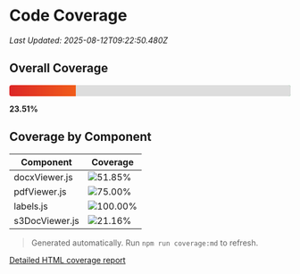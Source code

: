 # Code Coverage

_Last Updated: 2025-08-12T09:22:50.480Z_

## Overall Coverage


<div style="position:relative;width:100%;height:20px;border-radius:4px;background:linear-gradient(to right,#dc2626,#f97316,#facc15,#16a34a);">
  <div style="position:absolute;top:0;right:0;height:100%;width:76.49%;background:#ddd;border-radius:0 4px 4px 0;"></div>
</div>


**23.51%**

## Coverage by Component

| Component | Coverage |
| --- | --- |
| docxViewer.js | ![51.85%](https://img.shields.io/badge/-51.85%25-orange?label=) |
| pdfViewer.js | ![75.00%](https://img.shields.io/badge/-75.00%25-yellow?label=) |
| labels.js | ![100.00%](https://img.shields.io/badge/-100.00%25-brightgreen?label=) |
| s3DocViewer.js | ![21.16%](https://img.shields.io/badge/-21.16%25-red?label=) |

> Generated automatically. Run `npm run coverage:md` to refresh.

[Detailed HTML coverage report](../coverage/lcov-report/index.html)

